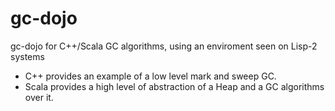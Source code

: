 gc-dojo
=======

gc-dojo for C++/Scala GC algorithms, using an enviroment seen on Lisp-2 systems


- C++ provides an example of a low level mark and sweep GC.
- Scala provides a high level of abstraction of a Heap and a GC algorithms over it.
